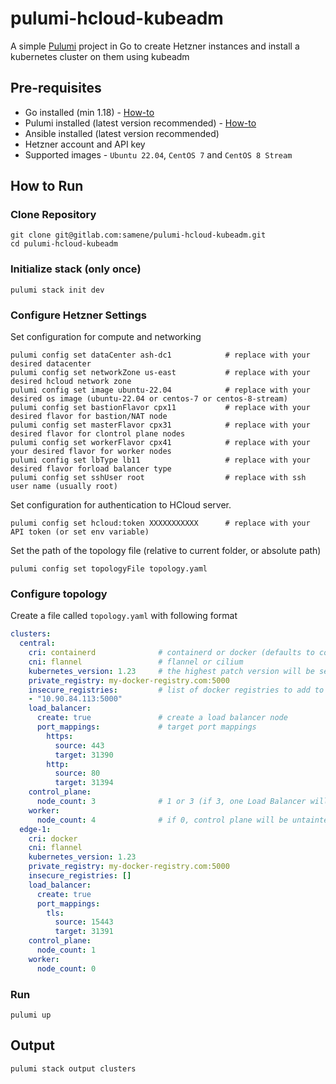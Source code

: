 # pulumi-hcloud-kubeadm

A simple [Pulumi](https://www.pulumi.com/) project in Go to create Hetzner instances and install a kubernetes cluster on them using kubeadm

## Pre-requisites
- Go installed (min 1.18) - [How-to](https://go.dev/doc/install)
- Pulumi installed (latest version recommended) - [How-to](https://www.pulumi.com/docs/install/)
- Ansible installed (latest version recommended)
- Hetzner account and API key
- Supported images - `Ubuntu 22.04`, `CentOS 7` and `CentOS 8 Stream`

## How to Run

### Clone Repository

```
git clone git@gitlab.com:samene/pulumi-hcloud-kubeadm.git
cd pulumi-hcloud-kubeadm
``````

### Initialize stack (only once)

```
pulumi stack init dev
```

### Configure Hetzner Settings

Set configuration for compute and networking

```
pulumi config set dataCenter ash-dc1            # replace with your desired datacenter
pulumi config set networkZone us-east           # replace with your desired hcloud network zone
pulumi config set image ubuntu-22.04            # replace with your desired os image (ubuntu-22.04 or centos-7 or centos-8-stream)
pulumi config set bastionFlavor cpx11           # replace with your desired flavor for bastion/NAT node
pulumi config set masterFlavor cpx31            # replace with your desired flavor for clontrol plane nodes
pulumi config set workerFlavor cpx41            # replace with your your desired flavor for worker nodes
pulumi config set lbType lb11                   # replace with your desired flavor forload balancer type
pulumi config set sshUser root                  # replace with ssh user name (usually root)
```

Set configuration for authentication to HCloud server. 

```
pulumi config set hcloud:token XXXXXXXXXXX      # replace with your API token (or set env variable)
```

Set the path of the topology file (relative to current folder, or absolute path)

```
pulumi config set topologyFile topology.yaml
```

### Configure topology

Create a file called `topology.yaml` with following format

```yaml
clusters:
  central:
    cri: containerd              # containerd or docker (defaults to containerd)
    cni: flannel                 # flannel or cilium
    kubernetes_version: 1.23     # the highest patch version will be selected automatically
    private_registry: my-docker-registry.com:5000
    insecure_registries:         # list of docker registries to add to insecure registries
    - "10.90.84.113:5000"    
    load_balancer:
      create: true               # create a load balancer node
      port_mappings:             # target port mappings
        https:
          source: 443
          target: 31390
        http:
          source: 80
          target: 31394
    control_plane:
      node_count: 3              # 1 or 3 (if 3, one Load Balancer will be created)
    worker:
      node_count: 4              # if 0, control plane will be untainted to schedule workloads
  edge-1:
    cri: docker
    cni: flannel
    kubernetes_version: 1.23
    private_registry: my-docker-registry.com:5000
    insecure_registries: []
    load_balancer:
      create: true
      port_mappings:
        tls:
          source: 15443
          target: 31391
    control_plane:
      node_count: 1
    worker:
      node_count: 0
```

### Run

```
pulumi up
```

## Output

```
pulumi stack output clusters
```
